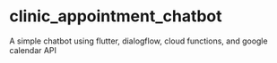 # clinic_appointment_chatbot

A simple chatbot using flutter, dialogflow, cloud functions, and google calendar API
